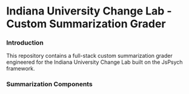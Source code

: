 # Indiana University Change Lab - Custom Summarization Grader

### Introduction
This repository contains a full-stack custom summarization grader engineered for the Indiana University Change Lab built on the JsPsych framework.

### Summarization Components
